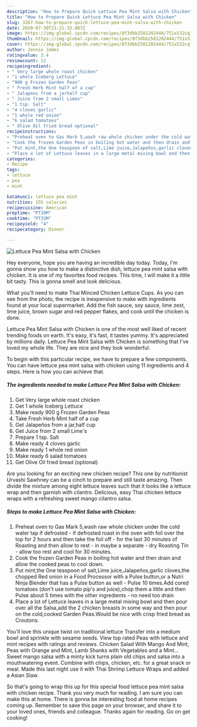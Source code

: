```yaml
---
description: "How to Prepare Quick Lettuce Pea Mint Salsa with Chicken"
title: "How to Prepare Quick Lettuce Pea Mint Salsa with Chicken"
slug: 3267-how-to-prepare-quick-lettuce-pea-mint-salsa-with-chicken
date: 2020-07-30T21:21:33.087Z
image: https://img-global.cpcdn.com/recipes/8f3dbb2581202444/751x532cq70/lettuce-pea-mint-salsa-with-chicken-recipe-main-photo.jpg
thumbnail: https://img-global.cpcdn.com/recipes/8f3dbb2581202444/751x532cq70/lettuce-pea-mint-salsa-with-chicken-recipe-main-photo.jpg
cover: https://img-global.cpcdn.com/recipes/8f3dbb2581202444/751x532cq70/lettuce-pea-mint-salsa-with-chicken-recipe-main-photo.jpg
author: Jennie James
ratingvalue: 3.4
reviewcount: 12
recipeingredient:
- " Very large whole roast chicken"
- "1 whole Iceberg Lettuce"
- "900 g Frozen Garden Peas"
- " Fresh Herb Mint half of a cup"
- " Jalapeos from a jarhalf cup"
- " Juice from 2 small Limes"
- "1 tsp. Salt"
- "4 cloves garlic"
- "1 whole red onion"
- "6 salad tomatoes"
- " Olive Oil fried bread optional"
recipeinstructions:
- "Preheat oven to Gas Mark 5,wash raw whole chicken under the cold water tap if defrosted - if defrosted roast in the oven with foil over the top for 2 hours and then take the foil off - for the last 30 minutes of Roasting and then allow to rest - in maybe a separate - dry Roasting Tin - allow too rest and cool for 30 minutes."
- "Cook the frozen Garden Peas in boiling hot water and then drain and allow the cooked peas to cool down."
- "Put mint,the One teaspoon of salt,Lime juice,Jalapeños,garlic cloves,the chopped Red onion in a Food Processor with a Pulse button,or a Nutri Ninja Blender that has a Pulse button as well - Pulse 10 times.Add cored tomatoes (don&#39;t use tomato pip&#39;s and juice),chop them a little and then Pulse about 5 times with the other ingredients - no need too drain"
- "Place a lot of Lettuce leaves in a large metal mixing bowl and then pour over all the Salsa,add the 2 chicken breasts in some way and then pour on the cold,cooked Garden Peas.Would be nice with crisp fried bread as Croutons."
categories:
- Recipe
tags:
- lettuce
- pea
- mint

katakunci: lettuce pea mint 
nutrition: 155 calories
recipecuisine: American
preptime: "PT39M"
cooktime: "PT33M"
recipeyield: "4"
recipecategory: Dinner

---
```



![Lettuce Pea Mint Salsa with Chicken](https://img-global.cpcdn.com/recipes/8f3dbb2581202444/751x532cq70/lettuce-pea-mint-salsa-with-chicken-recipe-main-photo.jpg)

Hey everyone, hope you are having an incredible day today. Today, I'm gonna show you how to make a distinctive dish, lettuce pea mint salsa with chicken. It is one of my favorites food recipes. This time, I will make it a little bit tasty. This is gonna smell and look delicious.

What you&#39;ll need to make Thai Minced Chicken Lettuce Cups. As you can see from the photo, the recipe is inexpensive to make with ingredients found at your local supermarket. Add the fish sauce, soy sauce, lime zest, lime juice, brown sugar and red pepper flakes, and cook until the chicken is done.

Lettuce Pea Mint Salsa with Chicken is one of the most well liked of recent trending foods on earth. It's easy, it's fast, it tastes yummy. It's appreciated by millions daily. Lettuce Pea Mint Salsa with Chicken is something that I've loved my whole life. They are nice and they look wonderful.


To begin with this particular recipe, we have to prepare a few components. You can have lettuce pea mint salsa with chicken using 11 ingredients and 4 steps. Here is how you can achieve that.

<!--inarticleads1-->

##### The ingredients needed to make Lettuce Pea Mint Salsa with Chicken:

1. Get  Very large whole roast chicken
1. Get 1 whole Iceberg Lettuce
1. Make ready 900 g Frozen Garden Peas
1. Take  Fresh Herb Mint half of a cup
1. Get  Jalapeños from a jar,half cup
1. Get  Juice from 2 small Lime&#39;s
1. Prepare 1 tsp. Salt
1. Make ready 4 cloves garlic
1. Make ready 1 whole red onion
1. Make ready 6 salad tomatoes
1. Get  Olive Oil fried bread (optional)


Are you looking for an exciting new chicken recipe? This one by nutritionist Urvashi Sawhney can be a cinch to prepare and still taste amazing. Then divide the mixture among eight lettuce leaves such that it looks like a lettuce wrap and then garnish with cilantro. Delicious, easy Thai chicken lettuce wraps with a refreshing sweet mango cilantro salsa. 

<!--inarticleads2-->

##### Steps to make Lettuce Pea Mint Salsa with Chicken:

1. Preheat oven to Gas Mark 5,wash raw whole chicken under the cold water tap if defrosted - if defrosted roast in the oven with foil over the top for 2 hours and then take the foil off - for the last 30 minutes of Roasting and then allow to rest - in maybe a separate - dry Roasting Tin - allow too rest and cool for 30 minutes.
1. Cook the frozen Garden Peas in boiling hot water and then drain and allow the cooked peas to cool down.
1. Put mint,the One teaspoon of salt,Lime juice,Jalapeños,garlic cloves,the chopped Red onion in a Food Processor with a Pulse button,or a Nutri Ninja Blender that has a Pulse button as well - Pulse 10 times.Add cored tomatoes (don&#39;t use tomato pip&#39;s and juice),chop them a little and then Pulse about 5 times with the other ingredients - no need too drain
1. Place a lot of Lettuce leaves in a large metal mixing bowl and then pour over all the Salsa,add the 2 chicken breasts in some way and then pour on the cold,cooked Garden Peas.Would be nice with crisp fried bread as Croutons.


You&#39;ll love this unique twist on traditional lettuce Transfer into a medium bowl and sprinkle with sesame seeds. View top rated Peas with lettuce and mint recipes with ratings and reviews. Chicken Salad With Mango And Mint, Peas with Orange and Mint, Lamb Shanks with Vegetables and a Mint… Sweet mango salsa with a minty kick turns plain old chips and salsa into a mouthwatering event. Combine with chips, chicken, etc. for a great snack or meal. Made this last night use it with Thai Shrimp Lettuce Wraps and added a Asian Slaw. 

So that's going to wrap this up for this special food lettuce pea mint salsa with chicken recipe. Thank you very much for reading. I am sure you can make this at home. There is gonna be interesting food at home recipes coming up. Remember to save this page on your browser, and share it to your loved ones, friends and colleague. Thanks again for reading. Go on get cooking!
